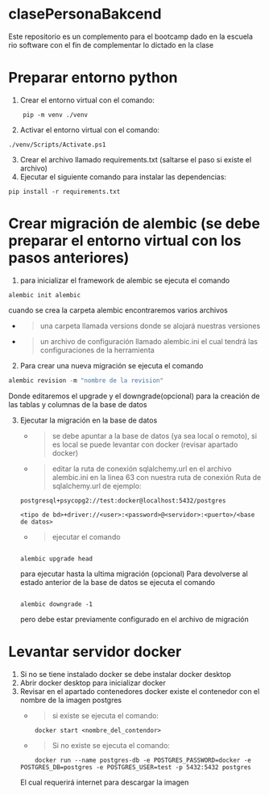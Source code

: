 # clasePersonaBakcend
Este repositorio es un complemento para el bootcamp dado en la escuela rio software con el fin de complementar lo dictado en la clase 

# Preparar entorno python
1. Crear el entorno virtual con el comando:
```CMD
    pip -m venv ./venv
```

2. Activar el entorno virtual con el comando:
```CMD
./venv/Scripts/Activate.ps1
```
3. Crear el archivo llamado requirements.txt
 (saltarse el paso si existe el archivo)
4. Ejecutar el siguiente comando para instalar las dependencias:
```CMD
pip install -r requirements.txt
```


# Crear migración de alembic (se debe preparar el entorno virtual con los pasos anteriores)
1. para inicializar el framework de alembic se ejecuta el comando
```CMD
alembic init alembic
```
cuando se crea la carpeta alembic encontraremos varios archivos
  - >  una carpeta llamada versions donde se alojará nuestras versiones
 - >  un archivo de configuración llamado alembic.ini el cual tendrá
las configuraciones de la herramienta

2. Para crear una nueva migración se ejecuta el comando
```PYTHON
alembic revision -m "nombre de la revision"
```
Donde editaremos el upgrade y el downgrade(opcional) para la creación
de las tablas y columnas de la base de datos

3. Ejecutar la migración en la base de datos
    - > se debe apuntar a la base de datos (ya sea local o remoto),
    si es local se puede levantar con docker (revisar apartado docker)
    - > editar la ruta de conexión sqlalchemy.url en el archivo alembic.ini
    en la linea 63 con nuestra ruta de conexión
    Ruta de sqlalchemy.url de ejemplo:
    ```
    postgresql+psycopg2://test:docker@localhost:5432/postgres
    ```
    ```
    <tipo de bd>+driver://<user>:<password>@<servidor>:<puerto>/<base de datos>
    ```
     - >ejecutar el comando
    ```CMD

    alembic upgrade head

    ```
    para ejecutar hasta la ultima migración
    (opcional)
    Para devolverse al estado anterior de la base de datos se ejecuta el comando
    ```CMD

    alembic downgrade -1

    ```
    pero debe estar previamente configurado en el archivo de migración


# Levantar servidor docker
1. Si no se tiene instalado docker se debe instalar docker desktop
2. Abrir docker desktop para inicializar docker
3. Revisar en el apartado contenedores docker existe el contenedor con el nombre de la imagen postgres
    - > si existe se ejecuta el comando:
    ```CMD
        docker start <nombre_del_contendor>
    ```
    - > Si no existe se ejecuta el comando:
    ```CMD
        docker run --name postgres-db -e POSTGRES_PASSWORD=docker -e POSTGRES_DB=postgres -e POSTGRES_USER=test -p 5432:5432 postgres
    ```
    El cual requerirá internet para descargar la imagen
